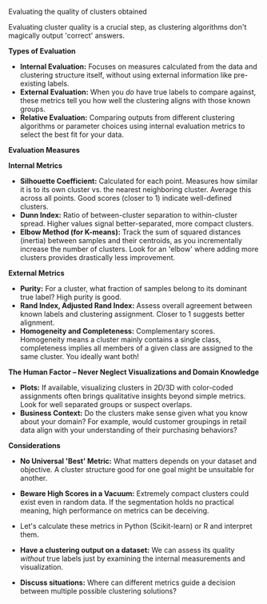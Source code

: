 Evaluating the quality of clusters obtained

Evaluating cluster quality is a crucial step, as clustering algorithms  don't magically output 'correct' answers.

**Types of Evaluation**

* **Internal Evaluation:** Focuses on measures calculated from the data and clustering structure itself, without using external information like pre-existing labels.
* **External Evaluation:** When you *do* have true labels to compare against, these metrics tell you how well the clustering aligns with those known groups.
* **Relative Evaluation:** Comparing outputs from different clustering algorithms or parameter choices using internal evaluation metrics to select the best fit for your data.

**Evaluation Measures**

**Internal Metrics**

* **Silhouette Coefficient:**  Calculated for each point. Measures how similar it is to its own cluster vs. the nearest neighboring cluster. Average this across all points. Good scores (closer to 1) indicate well-defined clusters.
* **Dunn Index:** Ratio of between-cluster separation to within-cluster spread. Higher values signal better-separated, more compact clusters.
* **Elbow Method (for K-means):** Track the sum of squared distances (inertia) between samples and their centroids, as you incrementally increase the number of clusters. Look for an 'elbow' where adding more clusters provides drastically less improvement.

**External Metrics** 

* **Purity:** For a cluster, what fraction of samples belong to its dominant true label? High purity is good.
* **Rand Index, Adjusted Rand Index:** Assess overall agreement between known labels and clustering assignment. Closer to 1 suggests better alignment. 
* **Homogeneity and Completeness:**  Complementary scores. Homogeneity means a cluster  mainly contains a single  class, completeness implies all members of a given class are assigned to the same cluster. You ideally want both!

**The Human Factor – Never Neglect Visualizations and Domain Knowledge**

* **Plots:** If available, visualizing clusters in 2D/3D with color-coded assignments often brings qualitative insights beyond simple metrics. Look for well separated groups or suspect overlaps.   
* **Business Context:** Do the clusters make sense given what you know about your domain? For example, would customer groupings in retail data align with your understanding of their purchasing behaviors?

**Considerations**

* **No Universal 'Best' Metric:** What matters depends on your dataset and objective. A cluster structure good for one goal might be unsuitable for another.
* **Beware High Scores in a Vacuum:** Extremely compact clusters could exist even in random data. If the segmentation holds no practical meaning, high performance on metrics can be deceiving.

* Let's calculate these metrics in Python (Scikit-learn) or R and interpret them.
* **Have a clustering output on a dataset:** We can assess its quality *without* true labels just by examining the internal measurements and visualization.
* **Discuss situations:** Where can different metrics guide a decision between multiple possible clustering solutions? 
